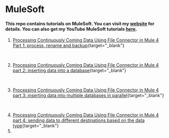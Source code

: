# MuleSoft
#### This repo contains tutorials on MuleSoft. You can visit my [website](https://mulesoft-enthusiast.com/mulesoft-tutorials/) for details. You can also get my YouTube MuleSoft tutorials [here](https://www.youtube.com/channel/UC3wJ5podsri_socVp0sJIlQ).

1. [Processing Continuously Coming Data Using File Connector in Mule 4 Part 1: process, rename and backup](https://github.com/fissehab/mulesoft/blob/main/Processing%20Continuously%20Coming%20Data%20Using%20File%20Connector%20in%20Mule%204.ipynb){target="\_blank"}

  <br/>

2.  [Processing Continuously Coming Data Using File Connector in Mule 4 part 2: inserting data into a database](https://github.com/fissehab/mulesoft/blob/main/Processing%20Continuously%20Coming%20Data%20%20Using%20File%20Connector%20and%20in%20Mule%204-Part%202.ipynb){target="\_blank"}

<br/>

3.  [Processing Continuously Coming Data Using File Connector in Mule 4 part 3: inserting data into multiple databases in parallel](https://github.com/fissehab/mulesoft/blob/main/Processing%20Continuously%20Coming%20Data%20%20Using%20File%20Connector%20and%20in%20Mule%204-Part%203.ipynb){target="\_blank"}

<br/>

4.  [Processing Continuously Coming Data Using File Connector in Mule 4 part 4: sending data to different destinations based on the data type](https://github.com/fissehab/mulesoft/blob/main/Processing%20Continuously%20Coming%20Data%20%20Using%20File%20Connector%20and%20in%20Mule%204-Part%204.ipynb){target=\"_blank"}
5.  
